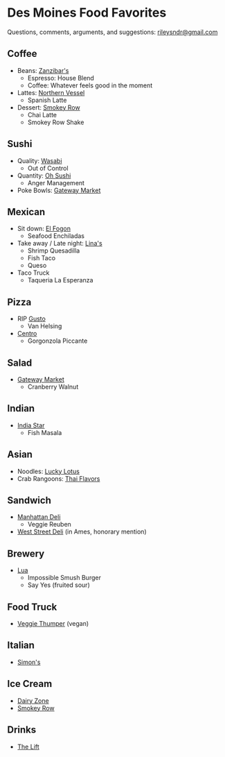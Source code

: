 # Des Moines Food Favorites

Questions, comments, arguments, and suggestions: rileysndr@gmail.com

## Coffee
  - Beans: [Zanzibar's](https://zanzibarscoffee.com/)
    - Espresso: House Blend
    - Coffee: Whatever feels good in the moment
  - Lattes: [Northern Vessel](https://www.northernvessel.com/)
    - Spanish Latte
  - Dessert: [Smokey Row](https://smokeyrow.com/)
    - Chai Latte
    - Smokey Row Shake

## Sushi
  - Quality: [Wasabi](https://wasabidsm.com/)
    - Out of Control
  - Quantity: [Oh Sushi](https://www.facebook.com/Ohsushioh/)
    - Anger Management
  - Poke Bowls: [Gateway Market](https://www.gatewaymarket.com/)

## Mexican
  - Sit down: [El Fogon](https://elfogondmi.com/)
    -  Seafood Enchiladas
  - Take away / Late night: [Lina's](https://www.facebook.com/LinasMexicanRestaurant/)
    - Shrimp Quesadilla
    - Fish Taco
    - Queso
  - Taco Truck
    - Taqueria La Esperanza

## Pizza
  - RIP [Gusto](https://www.desmoinesregister.com/story/entertainment/dining/2024/05/02/gusto-pizza-bar-des-moines-restaurant-has-closed-its-final-location-ingersoll-avenue/73547076007/)
    - Van Helsing
  - [Centro](http://www.centrodesmoines.com/)
    - Gorgonzola Piccante
   
## Salad
  - [Gateway Market](https://www.gatewaymarket.com/)
    - Cranberry Walnut

## Indian
  - [India Star](http://www.indiastardm.com/)
    - Fish Masala

## Asian
  - Noodles: [Lucky Lotus](https://www.luckylotusdsm.com/)
  - Crab Rangoons: [Thai Flavors](https://www.thaiflavorsiowa.com/)

## Sandwich
  - [Manhattan Deli](https://hansensmanhattandeli.com/)
    - Veggie Reuben
  - [West Street Deli](https://weststreetdeliames.com/) (in Ames, honorary mention)

## Brewery
  - [Lua](https://luabeer.com/)
    - Impossible Smush Burger
    - Say Yes (fruited sour)

## Food Truck
  - [Veggie Thumper](https://www.veggiethumper.com/) (vegan)

## Italian
  - [Simon's](http://www.simonsdsm.com/)

## Ice Cream
  - [Dairy Zone](https://www.dairyzonedsm.com/)
  - [Smokey Row](https://smokeyrow.com/)

## Drinks
  - [The Lift](https://www.dmlift.com/)
